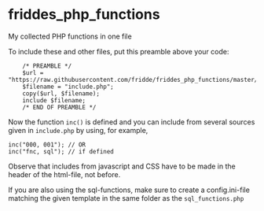 # friddes_php_functions
My collected PHP functions in one file

To include these and other files, put this preamble above your code:
```
	/* PREAMBLE */
	$url = "https://raw.githubusercontent.com/fridde/friddes_php_functions/master/include.php";
	$filename = "include.php";
	copy($url, $filename);
	include $filename;
	/* END OF PREAMBLE */

```

Now the function ```inc()``` is defined and you can include from several sources given in ```include.php``` by using, for example,
```
inc("000, 001"); // OR
inc("fnc, sql"); // if defined 
```
Observe that includes from javascript and CSS have to be made in the header of the html-file, not before.

If you are also using the sql-functions, make sure to create a config.ini-file matching the given template in the same folder as the ```sql_functions.php```
